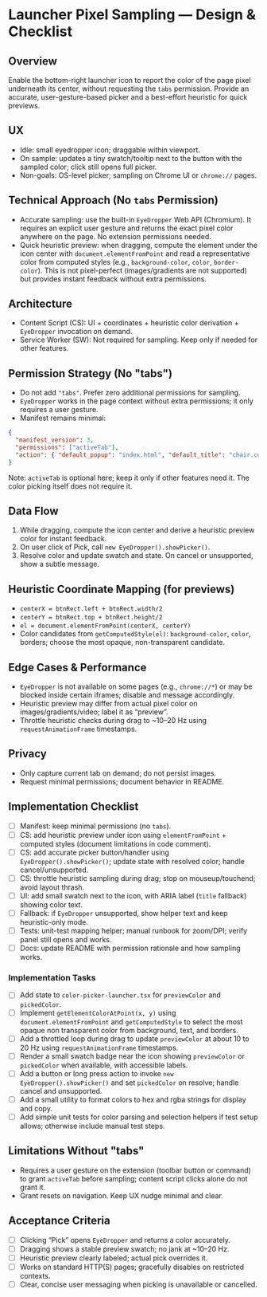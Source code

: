 # Launcher Pixel Sampling — Design & Checklist

## Overview
Enable the bottom-right launcher icon to report the color of the page pixel underneath its center, without requesting the `tabs` permission. Provide an accurate, user-gesture-based picker and a best-effort heuristic for quick previews.

## UX
- Idle: small eyedropper icon; draggable within viewport.
- On sample: updates a tiny swatch/tooltip next to the button with the sampled color; click still opens full picker.
- Non-goals: OS-level picker; sampling on Chrome UI or `chrome://` pages.

## Technical Approach (No `tabs` Permission)
- Accurate sampling: use the built-in `EyeDropper` Web API (Chromium). It requires an explicit user gesture and returns the exact pixel color anywhere on the page. No extension permissions needed.
- Quick heuristic preview: when dragging, compute the element under the icon center with `document.elementFromPoint` and read a representative color from computed styles (e.g., `background-color`, `color`, `border-color`). This is not pixel-perfect (images/gradients are not supported) but provides instant feedback without extra permissions.

## Architecture
- Content Script (CS): UI + coordinates + heuristic color derivation + `EyeDropper` invocation on demand.
- Service Worker (SW): Not required for sampling. Keep only if needed for other features.

## Permission Strategy (No "tabs")
- Do not add `"tabs"`. Prefer zero additional permissions for sampling.
- `EyeDropper` works in the page context without extra permissions; it only requires a user gesture.
- Manifest remains minimal:
```json
{
  "manifest_version": 3,
  "permissions": ["activeTab"],
  "action": { "default_popup": "index.html", "default_title": "chair.co" }
}
```
Note: `activeTab` is optional here; keep it only if other features need it. The color picking itself does not require it.

## Data Flow
1) While dragging, compute the icon center and derive a heuristic preview color for instant feedback.
2) On user click of Pick, call `new EyeDropper().showPicker()`.
3) Resolve color and update swatch and state. On cancel or unsupported, show a subtle message.

## Heuristic Coordinate Mapping (for previews)
- `centerX = btnRect.left + btnRect.width/2`
- `centerY = btnRect.top + btnRect.height/2`
- `el = document.elementFromPoint(centerX, centerY)`
- Color candidates from `getComputedStyle(el)`: `background-color`, `color`, borders; choose the most opaque, non-transparent candidate.

## Edge Cases & Performance
- `EyeDropper` is not available on some pages (e.g., `chrome://*`) or may be blocked inside certain iframes; disable and message accordingly.
- Heuristic preview may differ from actual pixel color on images/gradients/video; label it as “preview”.
- Throttle heuristic checks during drag to ~10–20 Hz using `requestAnimationFrame` timestamps.

## Privacy
- Only capture current tab on demand; do not persist images.
- Request minimal permissions; document behavior in README.
## Implementation Checklist
- [ ] Manifest: keep minimal permissions (no `tabs`).
- [ ] CS: add heuristic preview under icon using `elementFromPoint` + computed styles (document limitations in code comment).
- [ ] CS: add accurate picker button/handler using `EyeDropper().showPicker()`; update state with resolved color; handle cancel/unsupported.
- [ ] CS: throttle heuristic sampling during drag; stop on mouseup/touchend; avoid layout thrash.
- [ ] UI: add small swatch next to the icon, with ARIA label (`title` fallback) showing color text.
- [ ] Fallback: if `EyeDropper` unsupported, show helper text and keep heuristic-only mode.
- [ ] Tests: unit-test mapping helper; manual runbook for zoom/DPI; verify panel still opens and works.
- [ ] Docs: update README with permission rationale and how sampling works.

### Implementation Tasks
- [ ] Add state to `color-picker-launcher.tsx` for `previewColor` and `pickedColor`.
- [ ] Implement `getElementColorAtPoint(x, y)` using `document.elementFromPoint` and `getComputedStyle` to select the most opaque non transparent color from background, text, and borders.
- [ ] Add a throttled loop during drag to update `previewColor` at about 10 to 20 Hz using `requestAnimationFrame` timestamps.
- [ ] Render a small swatch badge near the icon showing `previewColor` or `pickedColor` when available, with accessible labels.
- [ ] Add a button or long press action to invoke `new EyeDropper().showPicker()` and set `pickedColor` on resolve; handle cancel and unsupported.
- [ ] Add a small utility to format colors to hex and rgba strings for display and copy.
- [ ] Add simple unit tests for color parsing and selection helpers if test setup allows; otherwise include manual test steps.

## Limitations Without "tabs"
- Requires a user gesture on the extension (toolbar button or command) to grant `activeTab` before sampling; content script clicks alone do not grant it.
- Grant resets on navigation. Keep UX nudge minimal and clear.

## Acceptance Criteria
- [ ] Clicking “Pick” opens `EyeDropper` and returns a color accurately.
- [ ] Dragging shows a stable preview swatch; no jank at ~10–20 Hz.
- [ ] Heuristic preview clearly labeled; actual pick overrides it.
- [ ] Works on standard HTTP(S) pages; gracefully disables on restricted contexts.
- [ ] Clear, concise user messaging when picking is unavailable or cancelled.
